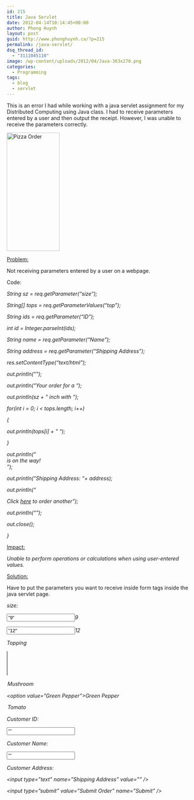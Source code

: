 ```yaml
---
id: 215
title: Java Servlet
date: 2012-04-14T10:14:45+00:00
author: Phong Huynh
layout: post
guid: http://www.phonghuynh.ca/?p=215
permalink: /java-servlet/
dsq_thread_id:
  - "3111045110"
image: /wp-content/uploads/2012/04/Java-363x270.png
categories:
  - Programming
tags:
  - blog
  - servlet
---
```

This is an error I had while working with a java servlet assignment for my Distributed Computing using Java class. I had to receive parameters entered by a user and then output the receipt. However, I was unable to receive the parameters correctly.

<img class="alignnone" title="Pizza Order" src="http://3.bp.blogspot.com/-4KJyZBA6C7w/T3vhMY8WX3I/AAAAAAAAAGk/bkcY8MYunzY/s320/lab5.jpg" alt="Pizza Order" width="143" height="320" />
  
<span style="text-decoration: underline;">Problem:</span>
  
Not receiving parameters entered by a user on a webpage.

Code:
  
_String sz = req.getParameter(&#8220;size&#8221;);_
  
 _String[] tops = req.getParameterValues(&#8220;top&#8221;);_
  
 _String ids = req.getParameter(&#8220;ID&#8221;);_
  
 _int id = Integer.parseInt(ids);_
  
 _String name = req.getParameter(&#8220;Name&#8221;);_
  
 _String address = req.getParameter(&#8220;Shipping Address&#8221;);_

_res.setContentType(&#8220;text/html&#8221;);_
  
 _out.println(&#8220;<html><head><title>Order Confirmation</title></head><body>&#8221;);_
  
 _out.println(&#8220;Your order for a &#8220;);_
  
 _out.println(sz + &#8221; inch with &#8220;);_
  
 _for(int i = 0; i < tops.length; i++)_
  
 _{_
  
 _out.println(tops[i] + &#8221; &#8220;);_
  
 _}_
  
 _out.println(&#8220;<br>is on the way!<br>&#8221;);_
  
 _out.println(&#8220;Shipping Address: &#8220;+ address);_
  
 _out.println(&#8220;<p></p>Click <a href=&#8217;orderform.html&#8217;>here</a> to order another&#8221;);_
  
 _out.println(&#8220;</body></html>&#8221;);_
  
 _out.close();_

_}_
  
<span style="text-decoration: underline;">Impact:</span>
  
_Unable to perform operations or calculations when using user-entered values._

<span style="text-decoration: underline;">Solution:</span>
  
Have to put the parameters you want to receive inside form tags inside the java servlet page.

_<form name=&#8221;form1&#8243; action=&#8221;order.html&#8221;>_
  
 _<P>size:</p>_

_<input type=&#8221;radio&#8221; name=&#8221;size&#8221; value=&#8221;9&#8243; checked=&#8221;checked&#8221; />9_
  
 _<input type=&#8221;radio&#8221; name=&#8221;size&#8221; value=&#8221;12&#8243; />12_

_<p> Topping</P>_
  
 _<select name=&#8221;top&#8221; multiple=&#8221;multiple&#8221;>_
  
 _<option value=&#8221;Mushroom&#8221;>Mushroom</option>_
  
 _<option value=&#8221;Green Pepper&#8221;>Green Pepper</option>_
  
 _<option value=&#8221;Tomato&#8221;>Tomato</option>_
  
 _</select>_
  
 _<p></p>_
  
 _<p>Customer ID:</p>_
  
 _<input type=&#8221;text&#8221; name=&#8221;ID&#8221; value=&#8221;&#8221; />_
  
 _<p>Customer Name:</p>_
  
 _<input type=&#8221;text&#8221; name=&#8221;Name&#8221; value=&#8221;&#8221; />_
  
 _<p>Customer Address:</p>_
  
 _<input type=&#8221;text&#8221; name=&#8221;Shipping Address&#8221; value=&#8221;&#8221; />_

 _<p></p><input type=&#8221;submit&#8221; value=&#8221;Submit Order&#8221; name=&#8221;Submit&#8221; />_
  
 _</form>_

&nbsp;